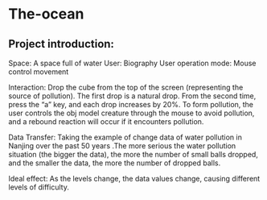 # The-ocean
##  Project introduction:

Space: A space full of water
User: Biography
User operation mode: Mouse control movement


Interaction: Drop the cube from the top of the screen (representing the source of pollution). The first drop is a natural drop. From the second time, press the “a” key, and each drop increases by 20%. To form pollution, the user controls the obj model creature through the mouse to avoid pollution, and a rebound reaction will occur if it encounters pollution.


Data Transfer: Taking the example of change data of water pollution in Nanjing over the past 50 years .The more serious the water pollution situation (the bigger the data), the more the number of small balls dropped, and the smaller the data, the more the number of dropped balls.


Ideal effect: As the levels change, the data values change, causing different levels of difficulty.

